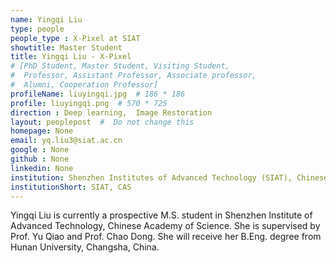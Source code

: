 ```yaml
---
name: Yingqi Liu
type: people
people_type : X-Pixel at SIAT
showtitle: Master Student
title: Yingqi Liu - X-Pixel
# [PhD Student, Master Student, Visiting Student,
#  Professor, Assistant Professor, Associate professor,
#  Alumni, Cooperation Professor]
profileName: liuyingqi.jpg  # 186 * 186
profile: liuyingqi.png  # 570 * 725
direction : Deep learning,  Image Restoration 
layout: peoplepost  #  Do not change this
homepage: None
email: yq.liu3@siat.ac.cn
google : None
github : None
linkedin: None
institution: Shenzhen Institutes of Advanced Technology (SIAT), Chinese Academy of Sciences (CAS)
institutionShort: SIAT, CAS
---
```


Yingqi Liu is currently a prospective M.S. student in Shenzhen Institute of Advanced Technology, Chinese Academy of Science. She is supervised by Prof. Yu Qiao and Prof. Chao Dong. She will receive her B.Eng. degree from Hunan University, Changsha, China.
 

